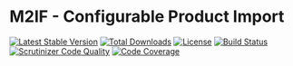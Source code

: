 # M2IF - Configurable Product Import

[![Latest Stable Version](https://img.shields.io/packagist/v/techdivision/import-product-variant.svg?style=flat-square)](https://packagist.org/packages/techdivision/import-product-variant) 
 [![Total Downloads](https://img.shields.io/packagist/dt/techdivision/import-product-variant.svg?style=flat-square)](https://packagist.org/packages/techdivision/import-product-variant)
 [![License](https://img.shields.io/packagist/l/techdivision/import-product-variant.svg?style=flat-square)](https://packagist.org/packages/techdivision/import-product-variant)
 [![Build Status](https://img.shields.io/travis/techdivision/import-product-variant/master.svg?style=flat-square)](http://travis-ci.org/techdivision/import-product-variant)
 [![Scrutinizer Code Quality](https://img.shields.io/scrutinizer/g/techdivision/import-product-variant/master.svg?style=flat-square)](https://scrutinizer-ci.com/g/techdivision/import-product-variant/?branch=master) [![Code Coverage](https://img.shields.io/scrutinizer/coverage/g/techdivision/import-product-variant/master.svg?style=flat-square)](https://scrutinizer-ci.com/g/techdivision/import-product-variant/?branch=master)

 